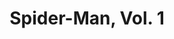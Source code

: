 ---
title: "Spider-Man, Vol. 1"
issue: 19A
issue_nr: 19
full_title: "Revenge of the Sinister Six, Part Two: Slugfest / Diabolique Part 1"
subtitle: ""
story_arc: Revenge of the Sinister Six
crossover: ""
variant: A
publisher: Marvel Comics
creators: 
  - Erik Larsen
release_date: Feb 1992
release_year: 1992
genre:
  - Action
  - Adventure
  - Super-Heroes
format: Comic
pages: 32
signed_by: ""
price: 1.75
---